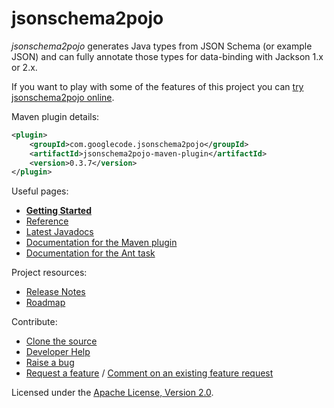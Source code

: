 # jsonschema2pojo

_jsonschema2pojo_ generates Java types from JSON Schema (or example JSON) and can fully annotate those types for data-binding with Jackson 1.x or 2.x.

If you want to play with some of the features of this project you can [try jsonschema2pojo online](http://jsonschema2pojo.org/).

Maven plugin details:
```xml
<plugin>
    <groupId>com.googlecode.jsonschema2pojo</groupId>
    <artifactId>jsonschema2pojo-maven-plugin</artifactId>
    <version>0.3.7</version>
</plugin>
```

Useful pages:
  * **[Getting Started](https://github.com/joelittlejohn/jsonschema2pojo/wiki/Getting-Started)**
  * [Reference](https://github.com/joelittlejohn/jsonschema2pojo/wiki/Reference)
  * [Latest Javadocs](http://wiki.jsonschema2pojo.googlecode.com/git/javadocs/0.3.7/index.html)
  * [Documentation for the Maven plugin](http://wiki.jsonschema2pojo.googlecode.com/git/site/0.3.7/plugin-info.html)
  * [Documentation for the Ant task](http://jsonschema2pojo.googlecode.com/git-history/jsonschema2pojo-0.3.7/jsonschema2pojo-ant/src/site/Jsonschema2PojoTask.html)

Project resources:
  * [Release Notes](http://code.google.com/p/jsonschema2pojo/issues/list?can=1&q=status:Fixed&sort=-milestone&colspec=Type%20Milestone%20Summary)
  * [Roadmap](http://code.google.com/p/jsonschema2pojo/issues/list?can=2&q=label:Type-Enhancement%20status:Accepted&sort=milestone&colspec=ID%20Milestone%20Summary)

Contribute:
  * [Clone the source](http://code.google.com/p/jsonschema2pojo/source/clones)
  * [Developer Help](https://github.com/joelittlejohn/jsonschema2pojo22/wiki/Developer-Help)
  * [Raise a bug](http://code.google.com/p/jsonschema2pojo/issues/entry)
  * [Request a feature](http://code.google.com/p/jsonschema2pojo/issues/entry?labels=Type-Enhancement&comment=Enter%20a%20description%20of%20your%20new%20feature) / [Comment on an existing feature request](http://code.google.com/p/jsonschema2pojo/issues/list?can=2&q=label:Type-Enhancement)

Licensed under the [Apache License, Version 2.0](http://www.apache.org/licenses/LICENSE-2.0).

